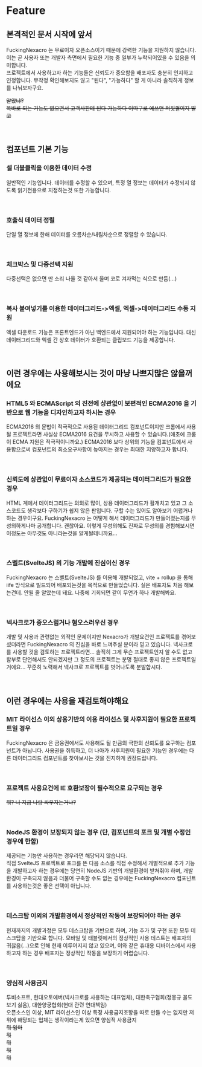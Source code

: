 # Feature
## 본격적인 문서 시작에 앞서
FuckingNexacro 는 무료이자 오픈소스이기 때문에 강력한 기능을 지원하지 않습니다. 이는 곧 사용자 또는 개발자 측면에서 필요한 기능 중 일부가 누락되어있을 수 있음을 의미합니다.<br/>
프로젝트에서 사용하고자 하는 기능들은 신뢰도가 중요함을 배포자도 충분히 인지하고 인정합니다. 무작정 확인해보지도 않고 "된다", "가능하다" 할 게 아니라 솔직하게 정보를 나눠보자구요.

~~알았냐?~~<br/>
~~똑바로 되는 기능도 없으면서 고객사한테 된다 가능하다 이따구로 예쓰맨 쳐짓껄이지 말고~~<br/><br/><br/>
## 컴포넌트 기본 기능
### 셀 더블클릭을 이용한 데이터 수정
일반적인 기능입니다. 데이터를 수정할 수 있으며, 특정 열 정보는 데이터가 수정되지 않도록 읽기전용으로 지정하는것 또한 가능합니다.<br/><br/><br/>
### 호출식 데이터 정렬
단일 열 정보에 한해 데이터를 오름차순/내림차순으로 정렬할 수 있습니다.<br/><br/><br/>
### 체크박스 및 다중선택 지원
다중선택은 없으면 딴 소리 나올 것 같아서 울며 코로 겨자먹는 식으로 만듬(...)<br/><br/><br/>
### 복사 붙여넣기를 이용한 데이터그리드->엑셀, 엑셀->데이터그리드 수동 지원
엑셀 다운로드 기능은 프론트엔드가 아닌 백엔드에서 지원되어야 하는 기능입니다. 대신 데이터그리드와 엑셀 간 상호 데이터가 호환되는 클립보드 기능을 제공합니다.<br/><br/><br/>
## 이런 경우에는 사용해보시는 것이 마냥 나쁘지많은 않을꺼에요
### HTML5 와 ECMAScript 의 진전에 상관없이 보편적인 ECMA2016 을 기반으로 웹 기능을 디자인하고자 하시는 경우
ECMA2016 의 문법이 적극적으로 사용된 데이터그리드 컴포넌트이지만 크롬에서 사용될 프로젝트라면 사실상 ECMA2016 요건을 무시하고 사용할 수 있습니다.(애초에 크롬이 ECMA 지원은 적극적이니까요.) ECMA2016 보다 상위의 기능을 컴포넌트에서 사용함으로써 컴포넌트의 최소요구사항이 높아지는 경우는 최대한 지양하고자 합니다.<br/><br/><br/>
### 신뢰도에 상관없이 무료이자 소스코드가 제공되는 데이터그리드가 필요한 경우
HTML 계에서 데이터그리드는 의외로 많이, 상용 데이터그리드가 활개치고 있고 그 소스코드도 생각보다 구하기가 쉽지 않은 판입니다. 구할 수는 있어도 알아보기 어렵거나 하는 경우이구요. FuckingNexacro 는 어떻게 해서 데이터그리드가 만들어졌는지를 무성의하게나마 공개합니다. 괜찮아요. 이렇게 무성의해도 진짜로 무성의를 경험해보시면 이정도는 아무것도 아니라는것을 알게될테니까요...<br/><br/><br/>
### 스벨트(SvelteJS) 의 기능 개발에 진심이신 경우
FuckingNexacro 는 스벨트(SvelteJS) 를 이용해 개발되었고, vite + rollup 을 통해 iife 방식으로 빌드되어 배포되는것을 목적으로 만들었습니다. 실은 배포자도 처음 해보는건데. 안될 줄 알았는데 돼요. 나중에 기회되면 같이 무언가 하나 개발해봐요.<br/><br/><br/>
### 넥사크로가 증오스럽거나 혐오스러우신 경우
개발 및 사용과 관련없는 외적인 문제이지만 Nexacro가 개발요건인 프로젝트를 겪어보셨더라면 FuckingNexacro 의 진심을 바로 느껴주실 분이라 믿고 있습니다. 넥사크로를 사용할 것을 검토하는 프로젝트라면... 솔직히 그게 무슨 프로젝트인지 알 수도 없고 함부로 단언해서도 안되겠지만 그 정도의 프로젝트는 분명 절대로 좋지 않은 프로젝트일 거에요... 꾸준히 노력해서 넥사크로 프로젝트를 벗어나도록 분발합시다.<br/><br/><br/>
## 이런 경우에는 사용을 재검토해야해요
### MIT 라이선스 이외 상용기반의 이용 라이선스 및 사후지원이 필요한 프로젝트일 경우
FuckingNexacro 은 금융권에서도 사용해도 될 만큼의 극한의 신뢰도를 요구하는 컴포넌트가 아닙니다. 사용권을 취득하고, 더 나아가 사후지원이 필요한 기능인 경우에는 다른 데이터그리드 컴포넌트를 찾아보시는 것을 진지하게 권장드립니다.<br/><br/><br/>
### 프로젝트 사용요건에 IE 호환보장이 필수적으로 요구되는 경우
~~뭐? 니 지금 나랑 싸우자는거냐?~~<br/><br/><br/>
### NodeJS 환경이 보장되지 않는 경우 (단, 컴포넌트의 포크 및 개별 수정인 경우에 한함)
제공되는 기능만 사용하는 경우라면 해당되지 않습니다.<br/>
직접 SvelteJS 프로젝트로 포크를 뜬 다음 소스를 직접 수정해서 개별적으로 추가 기능을 개발하고자 하는 경우에는 당연히 NodeJS 기반의 개발환경이 받쳐줘야 하며, 개발환경이 구축되지 않음과 더불어 구축할 수도 없는 경우에는 FuckingNexacro 컴포넌트를 사용하는것은 좋은 선택이 아닙니다.<br/><br/><br/>
### 데스크탑 이외의 개발환경에서 정상적인 작동이 보장되어야 하는 경우
현재까지의 개발과정은 모두 데스크탑을 기반으로 하며, 기능 추가 및 구현 또한 모두 데스크탑을 기반으로 합니다. 모바일 및 태블릿에서의 정상적인 사용 테스트는 배포자의 귀찮음(...)으로 인해 현재 이루어지지 않고 있으며, 이와 같은 휴대용 디바이스에서 사용하고자 하는 경우 배포자는 정상적인 작동을 보장하기 어렵습니다.<br/><br/><br/>
### 양심적 사용금지
투비소프트, 현대오토에버(넥사크로를 사용하는 대표업체), 대한축구협회(정몽규 꼴도 보기 싫음), 대한양궁협회(현대 관련 연대책임)<br/>
오픈소스인 이상, MIT 라이선스인 이상 특정 사용금지조항을 따로 만들 수는 없지만 저 위에 해당되는 업체는 생각이라는게 있으면 양심적 사용금지<br/>
~~뭐 임마~~<br/>
~~뭐~~<br/>
~~뭐~~<br/>
~~뭐~~<br/>
~~뭐~~
